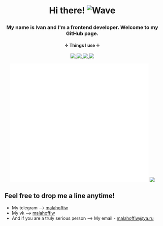 # <p align="center">Hi there! <img alt="Wave" width="32" height="32" src="https://camo.githubusercontent.com/e8e7b06ecf583bc040eb60e44eb5b8e0ecc5421320a92929ce21522dbc34c891/68747470733a2f2f6d656469612e67697068792e636f6d2f6d656469612f6876524a434c467a6361737252346961377a2f67697068792e676966"> </p>
### <p align="center"> My name is Ivan and I'm a frontend developer. Welcome to my GitHub page.</p>
#### <p align="center"> &#8595; Things I use &#8595;</p>
<p align="center">
  <a href="https://skillicons.dev">
    <img src="https://img.shields.io/badge/-react-blue?style=for-the-badge&logo=react" />
    <img src="https://img.shields.io/badge/-javascript-grey?style=for-the-badge&logo=javascript" />
    <img src="https://img.shields.io/badge/-typescript-lightblue?style=for-the-badge&logo=typescript" />
    <img src="https://img.shields.io/badge/-SCSS-pink?style=for-the-badge&logo=sass" />
    
  </a>
</p>

<p align="center">
  <img src="/github-metrics.svg" alt="Metrics" width="450" > 
  <img src="https://api.githubtrends.io/user/svg/malahoffiw/repos?time_range=three_months&theme=dark" width="360">
</p>

## Feel free to drop me a line anytime!
* My telegram --> [malahoffiw](https://t.me/malahoffiw) 
* My vk --> [malahoffiw](https://vk.me/malahoffiw)
* And if you are a truly serious person --> My email - malahoffiw@ya.ru






